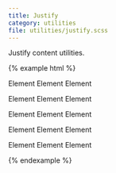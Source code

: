 ```yaml
---
title: Justify
category: utilities
file: utilities/justify.scss
---
```


Justify content utilities.

{% example html %}
<p class='display-flex justify-around bg-grayLighter'>
<span>Element</span>
<span>Element</span>
<span>Element</span>
</p>
<p class='display-flex justify-between bg-grayLighter'>
<span>Element</span>
<span>Element</span>
<span>Element</span>
</p>
<p class='display-flex justify-center bg-grayLighter'>
<span>Element</span>
<span>Element</span>
<span>Element</span>
</p>
<p class='display-flex justify-end bg-grayLighter'>
<span>Element</span>
<span>Element</span>
<span>Element</span>
</p>
<p class='display-flex justify-start bg-grayLighter'>
<span>Element</span>
<span>Element</span>
<span>Element</span>
</p>
{% endexample %}

